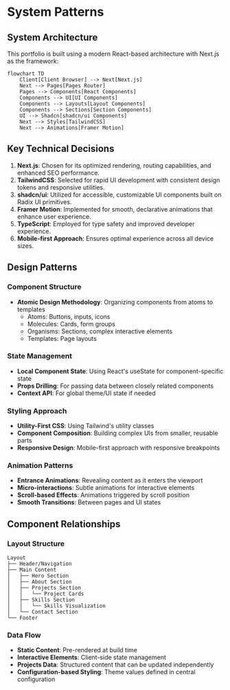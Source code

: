 # System Patterns

## System Architecture
This portfolio is built using a modern React-based architecture with Next.js as the framework:

```mermaid
flowchart TD
    Client[Client Browser] --> Next[Next.js]
    Next --> Pages[Pages Router]
    Pages --> Components[React Components]
    Components --> UI[UI Components]
    Components --> Layouts[Layout Components]
    Components --> Sections[Section Components]
    UI --> Shadcn[shadcn/ui Components]
    Next --> Styles[TailwindCSS]
    Next --> Animations[Framer Motion]
```

## Key Technical Decisions
1. **Next.js**: Chosen for its optimized rendering, routing capabilities, and enhanced SEO performance.
2. **TailwindCSS**: Selected for rapid UI development with consistent design tokens and responsive utilities.
3. **shadcn/ui**: Utilized for accessible, customizable UI components built on Radix UI primitives.
4. **Framer Motion**: Implemented for smooth, declarative animations that enhance user experience.
5. **TypeScript**: Employed for type safety and improved developer experience.
6. **Mobile-first Approach**: Ensures optimal experience across all device sizes.

## Design Patterns

### Component Structure
- **Atomic Design Methodology**: Organizing components from atoms to templates
  - Atoms: Buttons, inputs, icons
  - Molecules: Cards, form groups
  - Organisms: Sections, complex interactive elements
  - Templates: Page layouts

### State Management
- **Local Component State**: Using React's useState for component-specific state
- **Props Drilling**: For passing data between closely related components
- **Context API**: For global theme/UI state if needed

### Styling Approach
- **Utility-First CSS**: Using Tailwind's utility classes
- **Component Composition**: Building complex UIs from smaller, reusable parts
- **Responsive Design**: Mobile-first approach with responsive breakpoints

### Animation Patterns
- **Entrance Animations**: Revealing content as it enters the viewport
- **Micro-interactions**: Subtle animations for interactive elements
- **Scroll-based Effects**: Animations triggered by scroll position
- **Smooth Transitions**: Between pages and UI states

## Component Relationships

### Layout Structure
```
Layout
├── Header/Navigation
├── Main Content
│   ├── Hero Section
│   ├── About Section
│   ├── Projects Section
│   │   └── Project Cards
│   ├── Skills Section
│   │   └── Skills Visualization
│   └── Contact Section
└── Footer
```

### Data Flow
- **Static Content**: Pre-rendered at build time
- **Interactive Elements**: Client-side state management
- **Projects Data**: Structured content that can be updated independently
- **Configuration-based Styling**: Theme values defined in central configuration 